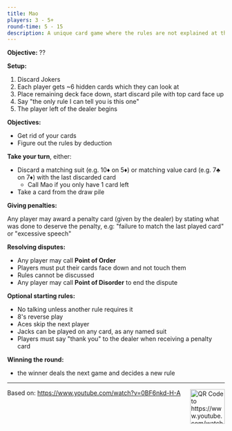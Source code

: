 ```yaml
---
title: Mao
players: 3 - 5+
round-time: 5 - 15
description: A unique card game where the rules are not explained at the start, and players must figure them out through trial and error as they play.
---
```


**Objective:** ??

**Setup:**

1. Discard Jokers
2. Each player gets ~6 hidden cards which they can look at
3. Place remaining deck face down, start discard pile with top card face up
4. Say "the only rule I can tell you is this one"
5. The player left of the dealer begins

<!--split-->

**Objectives:**

- Get rid of your cards
- Figure out the rules by deduction

**Take your turn**, either:

- Discard a matching suit (e.g. 10♦ on 5♦) or matching value card (e.g. 7♣ on 7♦) with the last discarded card
    - Call Mao if you only have 1 card left
- Take a card from the draw pile

**Giving penalties:**

Any player may award a penalty card (given by the dealer) by stating what was done to deserve the penalty, e.g: "failure to match the last played card" or "excessive speech"

**Resolving disputes:**

- Any player may call **Point of Order**
- Players must put their cards face down and not touch them
- Rules cannot be discussed
- Any player may call **Point of Disorder** to end the dispute

**Optional starting rules:**

- No talking unless another rule requires it
- 8's reverse play
- Aces skip the next player
- Jacks can be played on any card, as any named suit
- Players must say "thank you" to the dealer when receiving a penalty card

**Winning the round:**

- the winner deals the next game and decides a new rule
---

<img alt="QR Code to https://www.youtube.com/watch?v=0BF6nkd-H-A" src="/api/qrcodes/aHR0cHM6Ly93d3cueW91dHViZS5jb20vd2F0Y2g_dj0wQkY2bmtkLUgtQQ" style="width: 5rem; float: right; margin: 0 0 1rem 1rem;">

Based on: https://www.youtube.com/watch?v=0BF6nkd-H-A

